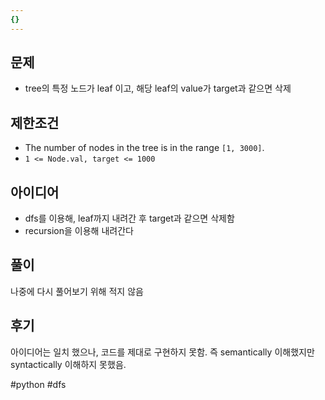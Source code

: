 ```yaml
---
{}
---
```


## 문제
- tree의 특정 노드가 leaf 이고, 해당 leaf의 value가 target과 같으면 삭제
## 제한조건
- The number of nodes in the tree is in the range `[1, 3000]`.
- `1 <= Node.val, target <= 1000`
## 아이디어
- dfs를 이용해, leaf까지 내려간 후 target과 같으면 삭제함
- recursion을 이용해 내려간다

## 풀이
나중에 다시 풀어보기 위해 적지 않음

## 후기
아이디어는 일치 했으나, 코드를 제대로 구현하지 못함. 즉 semantically 이해했지만 syntactically 이해하지 못했음. 

#python #dfs